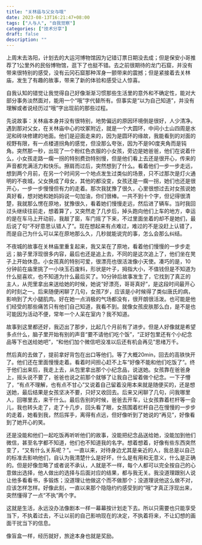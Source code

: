 ```yaml
---
title: "关林庙与父女与哦"
date: 2023-08-13T16:21:47+08:00
tags: ["人与人", "自我觉察"]
categories: ["技术分享"]
draft: false
description: ""
---
```


上周末去洛阳，计划去的大运河博物馆因为记错订票日期没去成；但是保安小哥推荐了1公里外的民俗博物馆，逛下了也挺不错。去之前很期待的龙门石窟，并没有带来很特别的感受，没有云冈石窟那种浑身一颤带来的震撼；但是紧接着去关林庙，发生了有趣的故事，带来了新的体验和感受让人惊喜。

自我认知的错觉让我觉得自己好像渐渐习惯那些生活里的意外和不确定性，能对大部分事务淡然面对，能用一个“哦”字代替所有。但事实是“以为自己知道”，并没有理解或者说经历过“哦”字出现前的那些过程。

先说故事：关林庙本身并没有很特别，地势偏远的原因环境倒是很好，人少清净。遇到那对父女，在关林庙中心的坟冢附近，就是一个大圆环，中间小土山四周是水泥和砖块修建的地面。他们是迎面走来的，因为是圆环的缘故，我能看到的对面的视野有限，有一点楼道拐角的感觉，但没那么夸张，因为不是90度夹角而是钝角。突然那一秒，出现了一个粉红色衣服的小女孩，旁边是她爸爸，他们在说着什么，小女孩走路一瘸一拐的特别费劲特别慢，但是他们看上去还是很开心，传来的声音都充满活力和快乐。擦肩而过后，突然想到了什么。看着他们一步一步走远，想到两个月前，在另一个时间另一个地点发生过类似的场景，只不过那次是灯火通明的不夜城，父女换成了母女，其他的都没变，女孩还是一瘸一拐，她们也还是很开心，一步一步慢慢但有力的走着。那次我犹豫了很久，心里很想过去对女孩说她真好看，想对她和她妈妈说一句加油，你们很棒。一共不到十个字，但记得很清楚，我就那么愣在原地，犹豫很久，看着她们慢慢走远，然后进了辆车。当时我回过头继续往前走，想着算了，又突然走了几步后，掉头跑向他们上车的地方，幸运的是在车马上开动前，我敲了窗，车门摇了下来，不过里面坐着的却不是她们，最后说了句“不好意思认错人了”。现在想起来有点难过，难过的不是没赶上认错了，而是自己为什么可以呆在原地那么久，几秒就能说完的事，怎么会那么纠结。

不夜城的故事在关林庙里重复起来，我又呆在了原地，看着他们慢慢的一步步走远；脑子里浮现很多内容，最后也还是追上去，不同的是这次追上了，他们坐在凳子上开始休息。小女孩真的特别可爱，很漂亮也很活泼像小天使。凑巧的是，10分钟前在庙里挑了一小块玉石废料，形状是叶子，拇指大小，不值钱但是不知道为什么挺喜欢，也不知道为什么最后买了。10分钟后故事发生了，它找到了真正的主人，从兜里拿出来送给她的时候，她说“好漂亮，哥哥真好”，是这段时间最开心的时刻之一。后来随便闲聊了几句，女孩7岁，应该是小时候得了类似唐氏的病，影响到了大小腿肌肉。好在她一点消极的气场都没有，很开朗很活泼。也可能是他们经受的那些痛苦只有他们自己知道，我看不到。就像女孩皮肤那么白，是不是也可能因为活动不便，常年一个人呆在室内？我不知道。

故事到这里都还好，我迈出了那步，比起几个月前有了进步。但是人好像就是希望多点什么，脑子里开始有别的声音“要不请他们吃个饭”，“正好包里还有个小纪念品等下也送给她吧”，“和他们加个微信吧没准以后还有机会再见”思绪万千。

然后真的去做了，提前拿好背包在出口等他们。等了大概20min，回去的高铁快开了。他们还在里面慢慢走着。看着时间担心赶不上车“好像不能和他们吃饭了”。终于他们出来后，我走上去，从包里拿出那个小纪念品，说送她。女孩靠在爸爸身上，摇头说不要了，爸爸也说之前那个就够了让我自己留着做个纪念。一下子懵了，“有点不理解，也有点不甘心”又说着自己留着没用本来就是随便买的，还是想送她，最后结果是女孩坚决不要，只好又收回去。后来又闲聊了几句，问我哪里人，回哪里去，来干什么。最后告别的时候，爸爸去开车，让女孩靠着栏杆等一会儿，我也转头走了，走了十几步，回头看了眼，女孩围着栏杆自己在慢慢的一步步的走着，她看到我，然后挥手，离得有点远，但好像听到了她说的“再见”，好像看到了她开心的笑。

还是没能和他们一起吃饭再听听他们的故事，没能把纪念品送给她，没能加到他们微信，甚至名字都不知道，他们也不知道我的名字。想着想着，好像有些东西突然变了，“又有什么关系呢？”。一直以来，对待身边尤其是亲近的人，我总是以自己的标准去影响他们，自认为我清楚什么是好坏，什么是有用和无意义，什么是正确的。但是好像忽略了或者说不承认，人就是不一样，每个人都可以完全按自己的心意做出选择，他人做出的选择与后面对应的结果，都与我无关。我没道理跟别人说让他多看看书，多锻炼；没道理让他做这个而不做那个；没道理说他这么做不对，应该怎样怎样。好像此刻，一直以来那个隐隐约约感受到的“哦”才真正浮现出来，突然懂得了一点“不执”两个字。

这就是生活，永远没办法像剧本一样一幕幕按计划走下去。所以只需要也只能享受当下，不执着过去，不让以前的自己影响现在的决定，不执着将来，不让幻想的画面干扰当下的信息。

像盲盒一样，经历就好，旅途本身也就是奖励。


